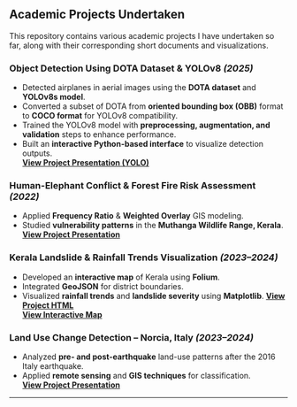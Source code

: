 ## Academic Projects Undertaken  
This repository contains various academic projects I have undertaken so far, along with their corresponding short documents and visualizations.  
### **Object Detection Using DOTA Dataset & YOLOv8** *(2025)*  
- Detected airplanes in aerial images using the **DOTA dataset** and **YOLOv8s model**.  
- Converted a subset of DOTA from **oriented bounding box (OBB)** format to **COCO format** for YOLOv8 compatibility.  
- Trained the YOLOv8 model with **preprocessing, augmentation, and validation** steps to enhance performance.  
- Built an **interactive Python-based interface** to visualize detection outputs.  
 **[View Project Presentation (YOLO)](project_docs/YOLOPPT.pdf)**  

### **Human-Elephant Conflict & Forest Fire Risk Assessment** *(2022)*  
- Applied **Frequency Ratio** & **Weighted Overlay** GIS modeling.  
- Studied **vulnerability patterns** in the **Muthanga Wildlife Range, Kerala**.  
**[View Project Presentation](project_docs/HECPPT.pdf)**

### **Kerala Landslide & Rainfall Trends Visualization** *(2023–2024)*  
- Developed an **interactive map** of Kerala using **Folium**.  
- Integrated **GeoJSON** for district boundaries.  
- Visualized **rainfall trends** and **landslide severity** using **Matplotlib**.
**[View Project HTML](project_docs/landslide_code.html)**  
**[View Interactive Map](project_docs/landslidemap.html)**  

### **Land Use Change Detection – Norcia, Italy** *(2023–2024)*  
- Analyzed **pre- and post-earthquake** land-use patterns after the 2016 Italy earthquake.  
- Applied **remote sensing** and **GIS techniques** for classification.  
**[View Project Presentation](project_docs/LanduseNorciappt.pdf)**  
---


